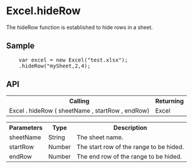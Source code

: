 <H1>Excel.hideRow</H1>

The hideRow function is established to hide rows in a sheet.

<h2>Sample</h2>
<pre>
	var excel = new Excel("test.xlsx");
	.hideRow("mySheet,2,4);
</pre>

<h2>API</h2>

<table>
<tr><th>Calling</th><th>Returning</th></tr>
<tr><td>Excel . hideRow ( sheetName , startRow , endRow)</td><td>Excel</td></tr>
</table>


<table>
<tr><th>Parameters</th><th>Type</th><th>Description</th></tr>
<tr><td>sheetName</td><td>String</td><td>The sheet name.</td></tr>
<tr><td>startRow</td><td>Number</td><td>The start row of the range to be hided.</td></tr>
<tr><td>endRow</td><td>Number</td><td>The end row of the range to be hided.</td></tr>
</table>